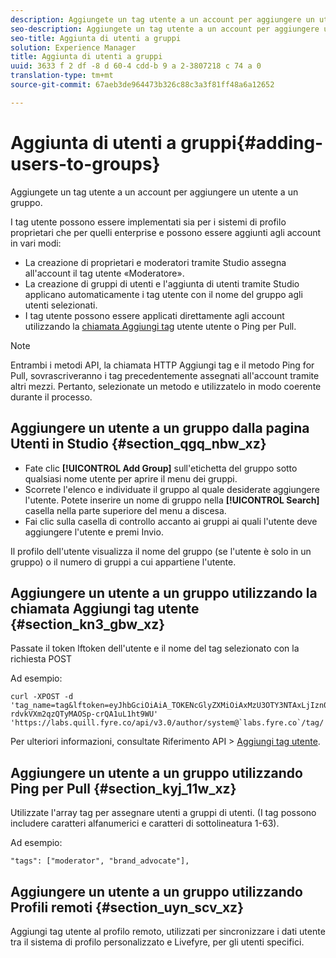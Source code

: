 ```yaml
---
description: Aggiungete un tag utente a un account per aggiungere un utente a un gruppo.
seo-description: Aggiungete un tag utente a un account per aggiungere un utente a un gruppo.
seo-title: Aggiunta di utenti a gruppi
solution: Experience Manager
title: Aggiunta di utenti a gruppi
uuid: 3633 f 2 df -8 d 60-4 cdd-b 9 a 2-3807218 c 74 a 0
translation-type: tm+mt
source-git-commit: 67aeb3de964473b326c88c3a3f81ff48a6a12652

---
```



# Aggiunta di utenti a gruppi{#adding-users-to-groups}

Aggiungete un tag utente a un account per aggiungere un utente a un gruppo.

I tag utente possono essere implementati sia per i sistemi di profilo proprietari che per quelli enterprise e possono essere aggiunti agli account in vari modi:

* La creazione di proprietari e moderatori tramite Studio assegna all&#39;account il tag utente «Moderatore».
* La creazione di gruppi di utenti e l&#39;aggiunta di utenti tramite Studio applicano automaticamente i tag utente con il nome del gruppo agli utenti selezionati.
* I tag utente possono essere applicati direttamente agli account utilizzando la [chiamata Aggiungi tag](https://api.livefyre.com/docs#add-user-tag) utente utente o Ping per Pull.

>[!NOTE]
>
>Entrambi i metodi API, la chiamata HTTP Aggiungi tag e il metodo Ping for Pull, sovrascriveranno i tag precedentemente assegnati all&#39;account tramite altri mezzi. Pertanto, selezionate un metodo e utilizzatelo in modo coerente durante il processo.

## Aggiungere un utente a un gruppo dalla pagina Utenti in Studio {#section_qgq_nbw_xz}

* Fate clic **[!UICONTROL Add Group]** sull&#39;etichetta del gruppo sotto qualsiasi nome utente per aprire il menu dei gruppi.
* Scorrete l&#39;elenco e individuate il gruppo al quale desiderate aggiungere l&#39;utente. Potete inserire un nome di gruppo nella **[!UICONTROL Search]** casella nella parte superiore del menu a discesa.
* Fai clic sulla casella di controllo accanto ai gruppi ai quali l&#39;utente deve aggiungere l&#39;utente e premi Invio.

Il profilo dell&#39;utente visualizza il nome del gruppo (se l&#39;utente è solo in un gruppo) o il numero di gruppi a cui appartiene l&#39;utente.

## Aggiungere un utente a un gruppo utilizzando la chiamata Aggiungi tag utente {#section_kn3_gbw_xz}

Passate il token lftoken dell&#39;utente e il nome del tag selezionato con la richiesta POST

Ad esempio:

```
curl -XPOST -d 'tag_name=tag&lftoken=eyJhbGciOiAiA_TOKENcGlyZXMiOiAxMzU3OTY3NTAxLjIzn0.KoyXUVCavt-rdvkVXm2qzQTyMAOSp-crQA1uL1ht9WU' 'https://labs.quill.fyre.co/api/v3.0/author/system@`labs.fyre.co`/tag/'
```


Per ulteriori informazioni, consultate Riferimento API &gt; [Aggiungi tag utente](https://api.livefyre.com/docs/apis/by-category/user-management#operation=urn:livefyre:apis:quill:operations:api:v3.0:author:tags:method=post).

## Aggiungere un utente a un gruppo utilizzando Ping per Pull {#section_kyj_11w_xz}

Utilizzate l&#39;array tag per assegnare utenti a gruppi di utenti. (I tag possono includere caratteri alfanumerici e caratteri di sottolineatura 1-63).

Ad esempio:

```
"tags": ["moderator", "brand_advocate"],
```

## Aggiungere un utente a un gruppo utilizzando Profili remoti {#section_uyn_scv_xz}

Aggiungi tag utente al profilo remoto, utilizzati per sincronizzare i dati utente tra il sistema di profilo personalizzato e Livefyre, per gli utenti specifici.
